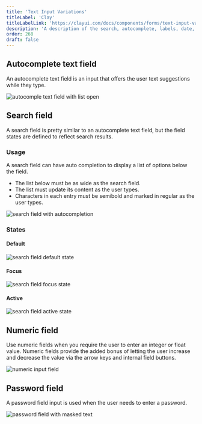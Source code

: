 ```yaml
---
title: 'Text Input Variations'
titleLabel: 'Clay'
titleLabelLink: 'https://clayui.com/docs/components/forms/text-input-variations.html'
description: 'A description of the search, autocomplete, labels, date, numeric, and password input variations.'
order: 268
draft: false
---
```


## Autocomplete text field

An autocomplete text field is an input that offers the user text suggestions while they type.

![autocomple text field with list open](/images/lexicon/AutocompleteTextField.png)

## Search field

A search field is pretty similar to an autocomplete text field, but the field states are defined to reflect search results.

### Usage

A search field can have auto completion to display a list of options below the field.

-   The list below must be as wide as the search field.
-   The list must update its content as the user types.
-   Characters in each entry must be semibold and marked in regular as the user types.

![search field with autocompletion](/images/lexicon/AutocompleteTextField.png)

### States

#### Default

![search field default state](/images/lexicon/InputSearch.jpg)

#### Focus

![search field focus state](/images/lexicon/InputSearchFocus.jpg)

#### Active

![search field active state](/images/lexicon/InputSearchActive.jpg)

## Numeric field

Use numeric fields when you require the user to enter an integer or float value. Numeric fields provide the added bonus of letting the user increase and decrease the value via the arrow keys and internal field buttons.

![numeric input field](/images/lexicon/InputNumeric.jpg)

## Password field

A password field input is used when the user needs to enter a password.

![password field with masked text](/images/lexicon/InputPassword.jpg)
